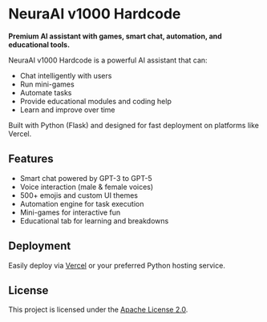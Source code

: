 # NeuraAI v1000 Hardcode

**Premium AI assistant with games, smart chat, automation, and educational tools.**

NeuraAI v1000 Hardcode is a powerful AI assistant that can:
- Chat intelligently with users  
- Run mini-games  
- Automate tasks  
- Provide educational modules and coding help  
- Learn and improve over time  

Built with Python (Flask) and designed for fast deployment on platforms like Vercel.  

## Features
- Smart chat powered by GPT-3 to GPT-5  
- Voice interaction (male & female voices)  
- 500+ emojis and custom UI themes  
- Automation engine for task execution  
- Mini-games for interactive fun  
- Educational tab for learning and breakdowns  

## Deployment
Easily deploy via [Vercel](https://vercel.com/new) or your preferred Python hosting service.  

## License
This project is licensed under the [Apache License 2.0](LICENSE).
